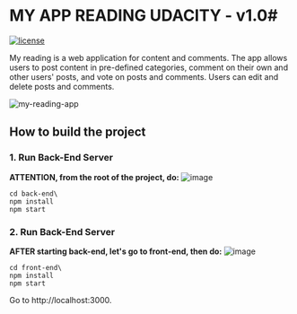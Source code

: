 # MY APP READING UDACITY - v1.0#
[![license](https://img.shields.io/github/license/DAVFoundation/captain-n3m0.svg?style=flat-square)](https://github.com/matheusicaro/reading-webapp-udacity/blob/master/LICENSE)

My reading is a web application for content and comments. The app allows users to post content in pre-defined categories, comment on their own and other users' posts, and vote on posts and comments. Users can edit and delete posts and comments.

![my-reading-app](https://user-images.githubusercontent.com/29001162/97113580-2121cc00-16ca-11eb-9997-734ccb0c3414.png)


## How to build the project

### 1. Run Back-End Server

**ATTENTION, from the root of the project, do:**
![image](https://user-images.githubusercontent.com/29001162/58060226-bcfaf000-7b46-11e9-8424-eb639c6ff2e3.png)

```
cd back-end\
npm install
npm start
```

### 2. Run Back-End Server

**AFTER starting back-end, let's go to front-end, then do:**
![image](https://user-images.githubusercontent.com/29001162/58060397-b1f48f80-7b47-11e9-977e-5d9efadf70fc.png)

```
cd front-end\
npm install
npm start
```

Go to http://localhost:3000.

